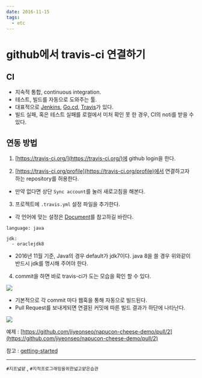 ```yaml
---
date: 2016-11-15
tags: 
  - etc
---
```


# github에서 travis-ci 연결하기

## CI
- 지속적 통합, continuous integration.
- 테스트, 빌드를 자동으로 도와주는 툴.
- 대표적으로 [Jenkins](https://jenkins.io/), [Go.cd](https://www.go.cd/), [Travis](https://travis-ci.org/)가 있다.
- 빌드 실패, 혹은 테스트 실패를 로컬에서 미처 확인 못 한 경우, CI의 noti를 받을 수 있다.


## 연동 방법
1. [https://travis-ci.org/](https://travis-ci.org/)에 github login을 한다.

2. [https://travis-ci.org/profile](https://travis-ci.org/profile)에서 연결하고자 하는
repository를 허용한다.
- 만약 없다면 상단 ```Sync account```를 눌러 새로고침을 해본다.

3. 프로젝트에 ```.travis.yml``` 설정 파일을 추가한다.

- 각 언어에 맞는 설정은 [Document](https://docs.travis-ci.com/user/getting-started/)를 참고하길 바란다.

~~~
language: java

jdk:
  - oraclejdk8
~~~

- 2016년 11월 기준, Java의 경우 default가 jdk7이다.
java 8을 쓸 경우 위와같이 반드시 jdk를 명시해 주어야 한다.

4. commit을 하면 바로 travis-ci가 도는 모습을 확인 할 수 있다.

![](@assets/20161115/2.png)

- 기본적으로 각 commit 마다 웹훅을 통해 자동으로 빌드된다.
- Pull Request를 보내게되면 연결된 커밋에 따른 빌드 결과가 하단에 나타난다.

![](@assets/20161115/3.png)

예제 : [https://github.com/jiyeonseo/napucon-cheese-demo/pull/2](https://github.com/jiyeonseo/napucon-cheese-demo/pull/2)


참고 : [getting-started](https://docs.travis-ci.com/user/getting-started/)

***

```#지프넓얕``` , ```#지적프로그래밍을위한넓고얕은습관```
